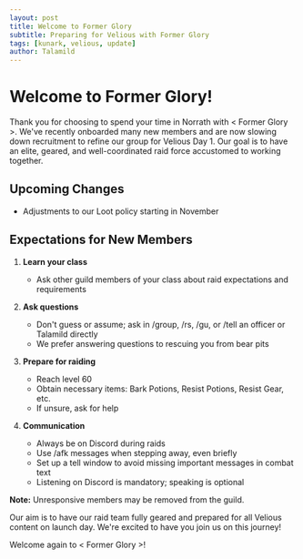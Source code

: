 ```yaml
---
layout: post
title: Welcome to Former Glory
subtitle: Preparing for Velious with Former Glory
tags: [kunark, velious, update]
author: Talamild
---
```


# Welcome to Former Glory!

Thank you for choosing to spend your time in Norrath with < Former Glory >. We've recently onboarded many new members and are now slowing down recruitment to refine our group for Velious Day 1. Our goal is to have an elite, geared, and well-coordinated raid force accustomed to working together.

## Upcoming Changes

- Adjustments to our Loot policy starting in November

## Expectations for New Members

1. **Learn your class**
   - Ask other guild members of your class about raid expectations and requirements

2. **Ask questions**
   - Don't guess or assume; ask in /group, /rs, /gu, or /tell an officer or Talamild directly
   - We prefer answering questions to rescuing you from bear pits

3. **Prepare for raiding**
   - Reach level 60
   - Obtain necessary items: Bark Potions, Resist Potions, Resist Gear, etc.
   - If unsure, ask for help

4. **Communication**
   - Always be on Discord during raids
   - Use /afk messages when stepping away, even briefly
   - Set up a tell window to avoid missing important messages in combat text
   - Listening on Discord is mandatory; speaking is optional

**Note:** Unresponsive members may be removed from the guild.

Our aim is to have our raid team fully geared and prepared for all Velious content on launch day. We're excited to have you join us on this journey!

Welcome again to < Former Glory >!